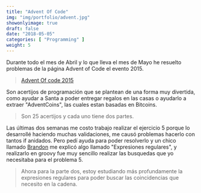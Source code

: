 ```yaml
---
title: "Advent Of Code"
img: "img/portfolio/advent.jpg"
showonlyimage: true
draft: false
date: "2018-05-05"
categories: [ "Programming" ]
weight: 5
---
```


Durante todo el mes de Abril y lo que lleva el mes de Mayo he resuelto problemas de la página Advent of Code el evento 2015.

>[Advent Of code 2015](https://adventofcode.com/2015)

Son acertijos de programación que se plantean de una forma muy divertida, como ayudar a Santa a poder entregar regalos en las casas o ayudarlo a extraer "AdventCoins", las cuales estan basadas en Bitcoins.

>Son 25 acertijos y cada uno tiene dos partes.

Las últimas dos semanas me costo trabajo realizar el ejercicio 5 porque lo desarrollé haciendo muchas validaciones, me causó problemas hacerlo con tantos if anidados. Pero pedí ayuda para poder resolverlo y un chico llamado [Brandon](http://brandonvergara.me/) me explicó algo llamado "Expresiones regulares", y realizarlo en groovy fue muy sencillo realizar las busquedas que yo necesitaba para el problema 5.

>Ahora para la parte dos, estoy estudiando más profundamente la expresiones regulares para poder buscar las coincidencias que necesito en la cadena.
